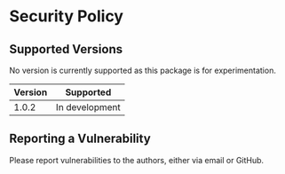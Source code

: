 # Security Policy

## Supported Versions

No version is currently supported as this package is for experimentation.

| Version | Supported             |
|---------|-----------------------|
| 1.0.2   | In development        |

## Reporting a Vulnerability

Please report vulnerabilities to the authors, either via email or GitHub.
